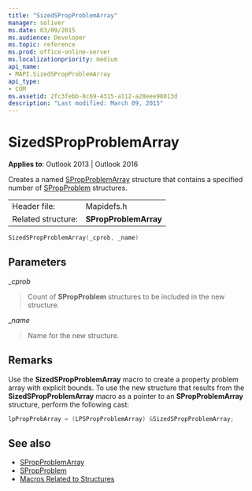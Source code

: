 ```yaml
---
title: "SizedSPropProblemArray"
manager: soliver
ms.date: 03/09/2015
ms.audience: Developer
ms.topic: reference
ms.prod: office-online-server
ms.localizationpriority: medium
api_name:
- MAPI.SizedSPropProblemArray
api_type:
- COM
ms.assetid: 2fc3febb-8c69-4315-a112-a28eee98013d
description: "Last modified: March 09, 2015"
---
```


# SizedSPropProblemArray

**Applies to**: Outlook 2013 | Outlook 2016 
  
Creates a named [SPropProblemArray](spropproblemarray.md) structure that contains a specified number of [SPropProblem](spropproblem.md) structures. 
  
|||
|:-----|:-----|
|Header file:  <br/> |Mapidefs.h  <br/> |
|Related structure:  <br/> |**SPropProblemArray** <br/> |
   
```cpp
SizedSPropProblemArray(_cprob, _name)
```

## Parameters

__cprob_
  
> Count of **SPropProblem** structures to be included in the new structure. 
    
__name_
  
> Name for the new structure.
    
## Remarks

Use the **SizedSPropProblemArray** macro to create a property problem array with explicit bounds. To use the new structure that results from the **SizedSPropProblemArray** macro as a pointer to an **SPropProblemArray** structure, perform the following cast: 
  
```cpp
lpPropProbArray = (LPSPropProblemArray) &SizedSPropProblemArray;
```

## See also

- [SPropProblemArray](spropproblemarray.md)
- [SPropProblem](spropproblem.md)
- [Macros Related to Structures](macros-related-to-structures.md)

